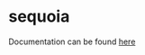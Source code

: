 # sequoia

Documentation can be found
[here](https://github.com/ojrosten/sequoia/tree/master/Documentation/html/index.html)
